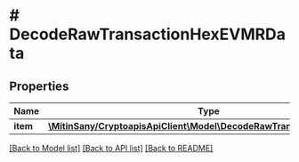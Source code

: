 # # DecodeRawTransactionHexEVMRData

## Properties

Name | Type | Description | Notes
------------ | ------------- | ------------- | -------------
**item** | [**\MitinSany/CryptoapisApiClient\Model\DecodeRawTransactionHexEVMRI**](DecodeRawTransactionHexEVMRI.md) |  |

[[Back to Model list]](../../README.md#models) [[Back to API list]](../../README.md#endpoints) [[Back to README]](../../README.md)
